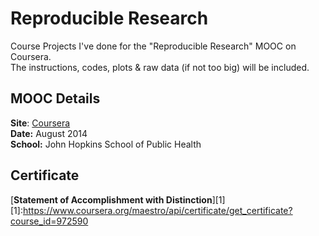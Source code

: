 # Reproducible Research

Course Projects I've done for the "Reproducible Research" MOOC on Coursera.  
The instructions, codes, plots & raw data (if not too big) will be included.  

## MOOC Details
__Site__: [Coursera](https://www.coursera.org/course/repdata)   
__Date:__ August 2014  
__School:__ John Hopkins School of Public Health  

## Certificate
[__Statement of Accomplishment with Distinction__][1]  
[1]:https://www.coursera.org/maestro/api/certificate/get_certificate?course_id=972590